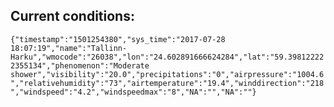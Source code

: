 ## Current conditions: 
 ``` {"timestamp":"1501254380","sys_time":"2017-07-28 18:07:19","name":"Tallinn-Harku","wmocode":"26038","lon":"24.602891666624284","lat":"59.398122222355134","phenomenon":"Moderate shower","visibility":"20.0","precipitations":"0","airpressure":"1004.6","relativehumidity":"73","airtemperature":"19.4","winddirection":"218","windspeed":"4.2","windspeedmax":"8","NA":"","NA":""} ```
